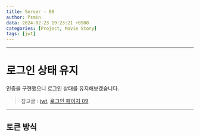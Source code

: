 ```yaml
---
title: Server - 08
author: Psmin
data: 2024-02-23 19:23:21 +0900
categories: [Project, Movie Story]
tags: [jwt]
---
```


---

# 로그인 상태 유지

인증을 구현했으니 로그인 상태를 유지해보겠습니다.

> 참고글 : [jwt](https://psmin1994.github.io/posts/jwt/), [로그인 페이지 09](https://psmin1994.github.io/posts/login-09/)

---

## 토큰 방식
